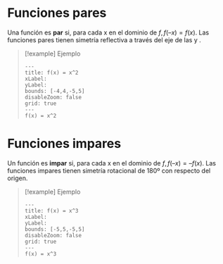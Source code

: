 # Funciones pares

Una función es **par** si, para cada x en el dominio de $f ,   f (– x ) = f ( x )$.  Las funciones pares tienen simetría reflectiva a través del eje de las y .

> [!example] Ejemplo
> ```functionplot
>---
>title: f(x) = x^2
>xLabel: 
>yLabel: 
>bounds: [-4,4,-5,5]
>disableZoom: false
>grid: true
>---
>f(x) = x^2
> ``` 

# Funciones impares

Un función es **impar** si, para cada x en el dominio de $f ,  f (– x ) = – f ( x )$.  Las funciones impares tienen simetría rotacional de 180º con respecto del origen.    

> [!example] Ejemplo
> ```functionplot
>---
>title: f(x) = x^3
>xLabel: 
>yLabel: 
>bounds: [-5,5,-5,5]
>disableZoom: false
>grid: true
>---
>f(x) = x^3
> ```
